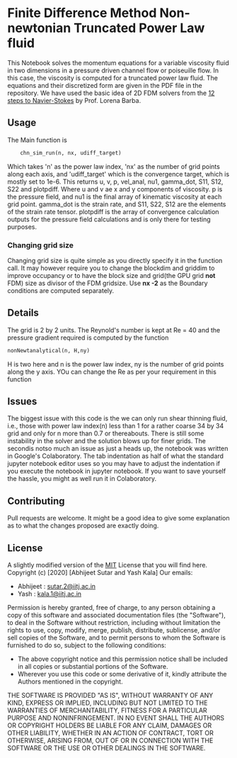 # Finite Difference Method Non-newtonian Truncated Power Law fluid
This Notebook solves the momentum equations for a variable viscosity fluid in two dimensions in a pressure driven channel flow or poiseuille flow. In this case, the viscosity is computed for a truncated power law fluid.
The equations and their discretized form are given in the PDF file in the repository. We have used the basic idea of 2D FDM solvers from the [12 steps to Navier-Stokes](https://github.com/barbagroup/CFDPython) by Prof. Lorena Barba.
## Usage
The Main function is  

~~~python
    chn_sim_run(n, nx, udiff_target)
~~~  

Which takes 'n' as the power law index, 'nx' as the number of grid points along each axis, and 'udiff_target' which is the convergence target, which is mostly set to 1e-6.
This returns u, v, p, vel_anal, nu1, gamma_dot, S11, S12, S22 and plotpdiff. Where u and v ae x and y components of viscosity. p is the pressure field,
and nu1 is the final array of kinematic viscosity at each grid point. gamma_dot is the strain rate, and S11, S22, S12 are the elements of the strain rate tensor.
plotpdiff is the array of convergence calculation outputs for the pressure field calculations and is only there for testing purposes.

### Changing grid size
Changing grid size is quite simple as you directly specify it in the function call. It may however require you to change the blockdim and griddim to improve occupancy or to have the block size and grid(the GPU grid **not** FDM) size as divisor of the FDM gridsize. Use **nx -2** as the Boundary conditions are computed separately.

## Details
The grid is 2 by 2 units. The Reynold's number is kept at Re = 40 and the pressure gradient required is computed by the function 
~~~python
nonNewtanalytical(n, H,ny)
~~~
H is two here and n is the power law index, ny is the number of grid points along the y axis.
YOu can change the Re as per your requirement in this function
## Issues
The biggest issue with this code is the we can only run shear thinning fluid, i.e., those with power law index(n) less than 1 for a rather coarse 34 by 34 grid and only for n more than 0.7 or thereabouts. There is still some instability in the solver and the solution blows up for finer grids. 
The secondis notso much an issue as just a heads up, the notebook was written in Google's Colaboratory. The tab indentation as half of what the standard jupyter notebook editor uses so you may have to adjust the indentation if you execute the notebook in jupyter notebook. If you want to save yourself the hassle, you might as well run it in Colaboratory.

## Contributing
Pull requests are welcome. It might be a good idea to give some explanation as to what the changes proposed are exactly doing.

## License

A slightly modified version of the [MIT](https://choosealicense.com/licenses/mit/) License that you will find here.
Copyright (c) [2020] [Abhijeet Sutar and Yash Kala]
Our emails:
* Abhijeet : <sutar.2@iitj.ac.in>
* Yash : <kala.1@iitj.ac.in>  

Permission is hereby granted, free of charge, to any person obtaining a copy
of this software and associated documentation files (the "Software"), to deal
in the Software without restriction, including without limitation the rights
to use, copy, modify, merge, publish, distribute, sublicense, and/or sell
copies of the Software, and to permit persons to whom the Software is
furnished to do so, subject to the following conditions:

* The above copyright notice and this permission notice shall be included in all copies or substantial portions of the Software.
* Wherever you use this code or some derivative of it, kindly attribute the Authors mentioned in the copyright.

THE SOFTWARE IS PROVIDED "AS IS", WITHOUT WARRANTY OF ANY KIND, EXPRESS OR
IMPLIED, INCLUDING BUT NOT LIMITED TO THE WARRANTIES OF MERCHANTABILITY,
FITNESS FOR A PARTICULAR PURPOSE AND NONINFRINGEMENT. IN NO EVENT SHALL THE
AUTHORS OR COPYRIGHT HOLDERS BE LIABLE FOR ANY CLAIM, DAMAGES OR OTHER
LIABILITY, WHETHER IN AN ACTION OF CONTRACT, TORT OR OTHERWISE, ARISING FROM,
OUT OF OR IN CONNECTION WITH THE SOFTWARE OR THE USE OR OTHER DEALINGS IN THE
SOFTWARE.
 
